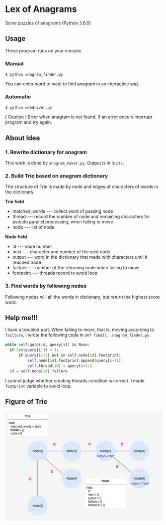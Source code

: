 # Lex of Anagrams

Solve puzzles of anagrams (Python 3.6.0)


## Usage

These program runs on your console.

### Manual
```
$ python anagram_finder.py
```
You can enter word to want to find anagram in an interactive way.

### Automatic
```
$ python webdriver.py
```
[ Caution ]
Error when anagram is not found.
If an error occurs interrupt program and try again.

## About Idea

### 1. Rewrite dictionary for anagram
This work is done by ``anagram_maker.py``.
Output is in ``dict/``.

### 2. Build Trie based on anagram dictionary
The structure of Trie is made by node and edges of characters of words in the dictionary.

**Trie field**
- matched_words --- collect word of passing node
- thread --- record the number of node and remaining characters for pseudo parallel processing, when failing to move
- node --- list of node

**Node field**
- id --- node number
- next --- character and number of the next node
- output --- word in the dictionary that made with characters until it reached node
- failture --- number of the returning node when failing to move
- footpoint --- threads record to avoid loop

### 3. Find words by following nodes
Following nodes will all the words in dictionary, but return the highest score word.


## Help me!!!
I have a troubled part.
When failing to move, that is, moving according to ``failture``, I wrote the following code in ``def fond(), anagram_finder.py`` .

``` python
while self.goto(id, query[i]) is None:
  if len(query[i:]) > 1:
      if query[i+1:] not in self.node[id].footprint:
          self.node[id].footprint.append(query[i+1:])
          self.thread[id] = query[i+1:]
  id = self.node[id].failure
```

I cannot judge whether creating threads condition is correct.
I made ``footprint`` variable to avoid loop.


## Figure of Trie
![anagram](https://raw.githubusercontent.com/d0iasm/images/master/anagram-lex/anagram.jpg)
